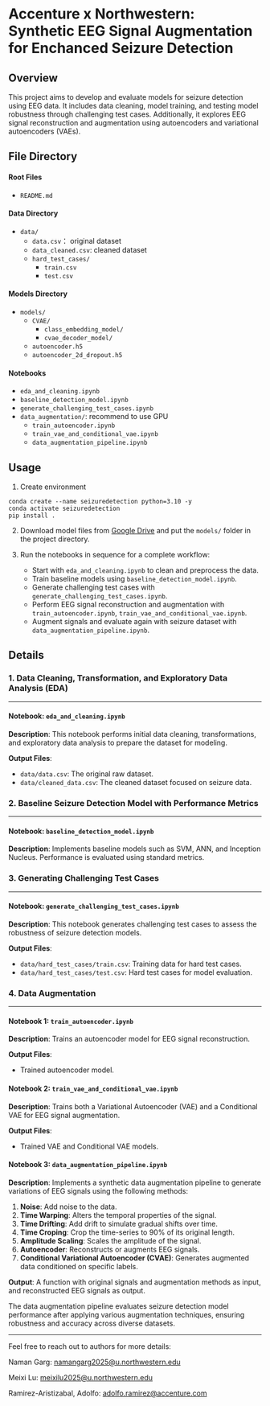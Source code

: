 # Accenture x Northwestern: Synthetic EEG Signal Augmentation for Enchanced Seizure Detection

## Overview

This project aims to develop and evaluate models for seizure detection using EEG data. It includes data cleaning, model training, and testing model robustness through challenging test cases. Additionally, it explores EEG signal reconstruction and augmentation using autoencoders and variational autoencoders (VAEs).


## File Directory

#### Root Files
- `README.md`

#### Data Directory
- `data/`
  - `data.csv`： original dataset
  - `data_cleaned.csv`: cleaned dataset
  - `hard_test_cases/`
    - `train.csv`
    - `test.csv`

#### Models Directory
- `models/`
  - `CVAE/`
    - `class_embedding_model/`
    - `cvae_decoder_model/`
  - `autoencoder.h5`
  - `autoencoder_2d_dropout.h5`

#### Notebooks
- `eda_and_cleaning.ipynb`
- `baseline_detection_model.ipynb`
- `generate_challenging_test_cases.ipynb`
- `data_augmentation/`: recommend to use GPU
  - `train_autoencoder.ipynb`
  - `train_vae_and_conditional_vae.ipynb` 
  - `data_augmentation_pipeline.ipynb`


## Usage

1. Create environment
```shell
conda create --name seizuredetection python=3.10 -y
conda activate seizuredetection
pip install .
```

2. Download model files from [Google Drive](https://drive.google.com/file/d/1g6DlQMerSRmP_ODjevdYUmoKtIAkfEjp/view?usp=drive_link) and put the `models/` folder in the project directory.


3. Run the notebooks in sequence for a complete workflow:
   - Start with `eda_and_cleaning.ipynb` to clean and preprocess the data.
   - Train baseline models using `baseline_detection_model.ipynb`.
   - Generate challenging test cases with `generate_challenging_test_cases.ipynb`.
   - Perform EEG signal reconstruction and augmentation with `train_autoencoder.ipynb`, `train_vae_and_conditional_vae.ipynb`.
   - Augment signals and evaluate again with seizure dataset with `data_augmentation_pipeline.ipynb`.

## Details

### 1. Data Cleaning, Transformation, and Exploratory Data Analysis (EDA)

---

#### Notebook: `eda_and_cleaning.ipynb`
**Description**: This notebook performs initial data cleaning, transformations, and exploratory data analysis to prepare the dataset for modeling.

**Output Files**:
- `data/data.csv`: The original raw dataset.
- `data/cleaned_data.csv`: The cleaned dataset focused on seizure data.

### 2. Baseline Seizure Detection Model with Performance Metrics

---

#### Notebook: `baseline_detection_model.ipynb`
**Description**: Implements baseline models such as SVM, ANN, and Inception Nucleus. Performance is evaluated using standard metrics.

### 3. Generating Challenging Test Cases

---

#### Notebook: `generate_challenging_test_cases.ipynb`
**Description**: This notebook generates challenging test cases to assess the robustness of seizure detection models.

**Output Files**:
- `data/hard_test_cases/train.csv`: Training data for hard test cases.
- `data/hard_test_cases/test.csv`: Hard test cases for model evaluation.

### 4. Data Augmentation

---

#### Notebook 1: `train_autoencoder.ipynb`
**Description**: Trains an autoencoder model for EEG signal reconstruction.

**Output Files**:
- Trained autoencoder model.

#### Notebook 2: `train_vae_and_conditional_vae.ipynb`
**Description**: Trains both a Variational Autoencoder (VAE) and a Conditional VAE for EEG signal augmentation.

**Output Files**:
- Trained VAE and Conditional VAE models.

#### Notebook 3: `data_augmentation_pipeline.ipynb`
**Description**: Implements a synthetic data augmentation pipeline to generate variations of EEG signals using the following methods:
1. **Noise**: Add noise to the data.
2. **Time Warping**: Alters the temporal properties of the signal.
3. **Time Drifting**: Add drift to simulate gradual shifts over time.
4. **Time Croping**: Crop the time-series to 90% of its original length.
5. **Amplitude Scaling**: Scales the amplitude of the signal.
6. **Autoencoder**: Reconstructs or augments EEG signals.
7. **Conditional Variational Autoencoder (CVAE)**: Generates augmented data conditioned on specific labels.

**Output**: A function with original signals and augmentation methods as input, and reconstructed EEG signals as output.

The data augmentation pipeline evaluates seizure detection model performance after applying various augmentation techniques, ensuring robustness and accuracy across diverse datasets.

---

Feel free to reach out to authors for more details:

Naman Garg: namangarg2025@u.northwestern.edu

Meixi Lu: meixilu2025@u.northwestern.edu

Ramirez-Aristizabal, Adolfo: adolfo.ramirez@accenture.com
